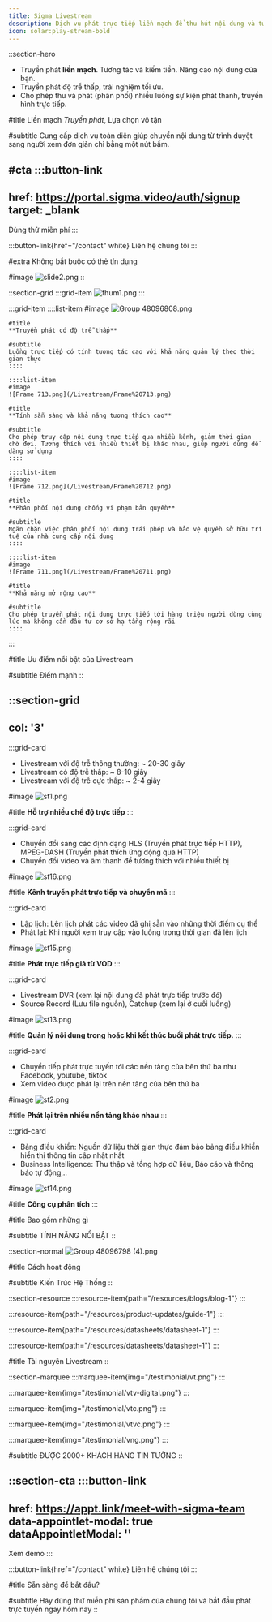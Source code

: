 ```yaml
---
title: Sigma Livestream
description: Dịch vụ phát trực tiếp liền mạch để thu hút nội dung và tương tác của khán giả theo thời gian thực.
icon: solar:play-stream-bold
---
```


::section-hero
- Truyền phát **liền mạch**. Tương tác và kiếm tiền. Nâng cao nội dung của bạn.
- Truyền phát độ trễ thấp, trải nghiệm tối ưu.
- Cho phép thu và phát (phân phối) nhiều luồng sự kiện phát thanh, truyền hình trực tiếp.

#title
Liền mạch _Truyền phát_, Lựa chọn vô tận

#subtitle
Cung cấp dịch vụ toàn diện giúp chuyển nội dung từ trình duyệt sang người xem đơn giản chỉ bằng một nút bấm.

#cta
  :::button-link
  ---
  href: https://portal.sigma.video/auth/signup
  target: _blank
  ---
  Dùng thử miễn phí
  :::

  :::button-link{href="/contact" white}
  Liên hệ chúng tôi
  :::

#extra
Không bắt buộc có thẻ tín dụng

#image
![slide2.png](/Livestream/slide2.png)
::

::section-grid
  :::grid-item
  ![thum1.png](/Livestream/thum1.png)
  :::

  :::grid-item
    ::::list-item
    #image
    ![Group 48096808.png](/Livestream/Group%2048096808.png)
    
    #title
    **Truyền phát có độ trễ thấp**
    
    #subtitle
    Luồng trực tiếp có tính tương tác cao với khả năng quản lý theo thời gian thực
    ::::
  
    ::::list-item
    #image
    ![Frame 713.png](/Livestream/Frame%20713.png)
    
    #title
    **Tính sẵn sàng và khả năng tương thích cao**
    
    #subtitle
    Cho phép truy cập nội dung trực tiếp qua nhiều kênh, giảm thời gian chờ đợi. Tương thích với nhiều thiết bị khác nhau, giúp người dùng dễ dàng sử dụng
    ::::
  
    ::::list-item
    #image
    ![Frame 712.png](/Livestream/Frame%20712.png)
    
    #title
    **Phân phối nội dung chống vi phạm bản quyền**
    
    #subtitle
    Ngăn chặn việc phân phối nội dung trái phép và bảo vệ quyền sở hữu trí tuệ của nhà cung cấp nội dung
    ::::
  
    ::::list-item
    #image
    ![Frame 711.png](/Livestream/Frame%20711.png)
    
    #title
    **Khả năng mở rộng cao**
    
    #subtitle
    Cho phép truyền phát nội dung trực tiếp tới hàng triệu người dùng cùng lúc mà không cần đầu tư cơ sở hạ tầng rộng rãi
    ::::
  :::

#title
Ưu điểm nổi bật của Livestream

#subtitle
Điểm mạnh
::

::section-grid
---
col: '3'
---
  :::grid-card
  - Livestream với độ trễ thông thường: \~ 20-30 giây
  - Livestream có độ trễ thấp: \~ 8-10 giây
  - Livestream với độ trễ cực thấp: \~ 2-4 giây
  
  #image
  ![st1.png](/Livestream/st1.png)
  
  #title
  **Hỗ trợ nhiều chế độ trực tiếp**
  :::

  :::grid-card
  - Chuyển đổi sang các định dạng HLS (Truyền phát trực tiếp HTTP), MPEG-DASH (Truyền phát thích ứng động qua HTTP)
  - Chuyển đổi video và âm thanh để tương thích với nhiều thiết bị
  
  #image
  ![st16.png](/Livestream/st16.png)
  
  #title
  **Kênh truyền phát trực tiếp và chuyển mã**
  :::

  :::grid-card
  - Lập lịch: Lên lịch phát các video đã ghi sẵn vào những thời điểm cụ thể
  - Phát lại: Khi người xem truy cập vào luồng trong thời gian đã lên lịch
  
  #image
  ![st15.png](/Livestream/st15.png)
  
  #title
  **Phát trực tiếp giả từ VOD**
  :::

  :::grid-card
  - Livestream DVR (xem lại nội dung đã phát trực tiếp trước đó)
  - Source Record (Lưu file nguồn), Catchup (xem lại ở cuối luồng)
  
  #image
  ![st13.png](/Livestream/st13.png)
  
  #title
  **Quản lý nội dung trong hoặc khi kết thúc buổi phát trực tiếp.**
  :::

  :::grid-card
  - Chuyển tiếp phát trực tuyến tới các nền tảng của bên thứ ba như Facebook, youtube, tiktok
  - Xem video được phát lại trên nền tảng của bên thứ ba
  
  #image
  ![st2.png](/Livestream/st2.png)
  
  #title
  **Phát lại trên nhiều nền tảng khác nhau**
  :::

  :::grid-card
  - Bảng điều khiển: Nguồn dữ liệu thời gian thực đảm bảo bảng điều khiển hiển thị thông tin cập nhật nhất
  - Business Intelligence: Thu thập và tổng hợp dữ liệu, Báo cáo và thông báo tự động,..
  
  #image
  ![st14.png](/Livestream/st14.png)
  
  #title
  **Công cụ phân tích**
  :::

#title
Bao gồm những gì

#subtitle
TÍNH NĂNG NỔI BẬT
::

::section-normal
![Group 48096798 (4).png](/Livestream/Group%2048096798%20\(4\).png)

#title
Cách hoạt động

#subtitle
Kiến Trúc Hệ Thống
::

::section-resource
  :::resource-item{path="/resources/blogs/blog-1"}
  :::

  :::resource-item{path="/resources/product-updates/guide-1"}
  :::

  :::resource-item{path="/resources/datasheets/datasheet-1"}
  :::

  :::resource-item{path="/resources/datasheets/datasheet-1"}
  :::

#title
Tài nguyên Livestream
::

::section-marquee
  :::marquee-item{img="/testimonial/vt.png"}
  :::

  :::marquee-item{img="/testimonial/vtv-digital.png"}
  :::

  :::marquee-item{img="/testimonial/vtc.png"}
  :::

  :::marquee-item{img="/testimonial/vtvc.png"}
  :::

  :::marquee-item{img="/testimonial/vng.png"}
  :::

#subtitle
ĐƯỢC 2000+ KHÁCH HÀNG TIN TƯỞNG
::

::section-cta
  :::button-link
  ---
  href: https://appt.link/meet-with-sigma-team
  data-appointlet-modal: true
  dataAppointletModal: ''
  ---
  Xem demo
  :::

  :::button-link{href="/contact" white}
  Liên hệ chúng tôi
  :::

#title
Sẵn sàng để bắt đầu?

#subtitle
Hãy dùng thử miễn phí sản phẩm của chúng tôi và bắt đầu phát trực tuyến ngay hôm nay
::
